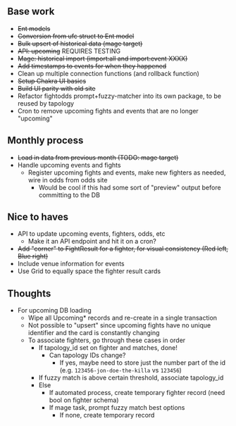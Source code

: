 Base work
---
* ~~Ent models~~
* ~~Conversion from ufc struct to Ent model~~
* ~~Bulk upsert of historical data (mage target)~~
* ~~API: upcoming~~ REQUIRES TESTING
* ~~Mage: historical import (import:all and import:event XXXX)~~
* ~~Add timestamps to events for when they happened~~
* Clean up multiple connection functions (and rollback function)
* ~~Setup Chakra UI basics~~
* ~~Build UI parity with old site~~
* Refactor fightodds prompt+fuzzy-matcher into its own package, to be reused by tapology
* Cron to remove upcoming fights and events that are no longer "upcoming"

Monthly process
---
* ~~Load in data from previous month (TODO: mage target)~~
* Handle upcoming events and fights
  <!-- * Create new fighter nodes (TODO: make mage target for this) -->
  * Register upcoming fights and events, make new fighters as needed, wire in odds from odds site
    * Would be cool if this had some sort of "preview" output before committing to the DB

Nice to haves
---
* API to update upcoming events, fighters, odds, etc
  * Make it an API endpoint and hit it on a cron?
* ~~Add "corner" to FightResult for a fighter, for visual consistency (Red left, Blue right)~~
* Include venue information for events
* Use Grid to equally space the fighter result cards


Thoughts
---
* For upcoming DB loading
  * Wipe all Upcoming* records and re-create in a single transaction
  * Not possible to "upsert" since upcoming fights have no unique identifier and the card is constantly changing
  * To associate fighters, go through these cases in order
    * If tapology_id set on fighter and matches, done!
      * Can tapology IDs change?
        * If yes, maybe need to store just the number part of the id (e.g. `123456-jon-doe-the-killa` vs `123456`)
    * If fuzzy match is above certain threshold, associate tapology_id
    * Else
      * If automated process, create temporary fighter record (need bool on fighter schema)
      * If mage task, prompt fuzzy match best options
        * If none, create temporary record